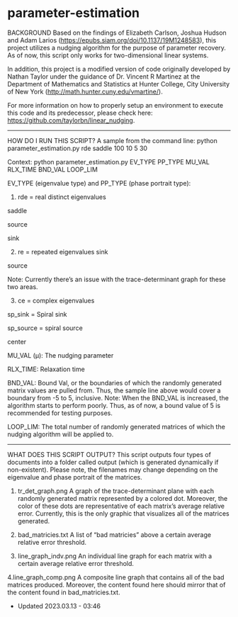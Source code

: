 # parameter-estimation

BACKGROUND
Based on the findings of Elizabeth Carlson, Joshua Hudson and Adam Larios (https://epubs.siam.org/doi/10.1137/19M1248583),
this project utilizes a nudging algorithm for the purpose of parameter recovery. As of now, this script only works for two-dimensional linear systems.

In addition, this project is a modified version of code originally developed by Nathan Taylor
under the guidance of Dr. Vincent R Martinez at the Department of Mathematics and Statistics at Hunter College, City University of New York
(http://math.hunter.cuny.edu/vmartine/).

For more information on how to properly setup an environment to execute this code
and its predecessor, please check here: https://github.com/taylorbn/linear_nudging.

--------------------------------------------------------------------------------------------------

HOW DO I RUN THIS SCRIPT?
A sample from the command line:
python parameter_estimation.py rde saddle 100 10 5 30

Context:
python parameter_estimation.py EV_TYPE PP_TYPE MU_VAL RLX_TIME BND_VAL LOOP_LIM

EV_TYPE (eigenvalue type) and PP_TYPE (phase portrait type):
1. rde = real distinct eigenvalues

saddle

source

sink

2. re = repeated eigenvalues
sink

source

Note: Currently there’s an issue with the trace-determinant graph for these two areas.

3. ce =  complex eigenvalues

sp_sink = Spiral sink

sp_source = spiral source

center

MU_VAL (µ):
The nudging parameter

RLX_TIME:
Relaxation time

BND_VAL:
Bound Val, or the boundaries of which the randomly generated matrix values are pulled from.
Thus, the sample line above would cover a boundary from -5 to 5, inclusive.
Note: When the BND_VAL is increased, the algorithm starts to perform poorly.
Thus, as of now, a bound value of 5 is recommended for testing purposes.  

LOOP_LIM:
The total number of randomly generated matrices of which the nudging algorithm will be applied to.

--------------------------------------------------------------------------------------------------

WHAT DOES THIS SCRIPT OUTPUT?
This script outputs four types of documents into a folder called output (which is generated dynamically if non-existent).
Please note, the filenames may change depending on the eigenvalue and phase portrait of the matrices.

1. tr_det_graph.png
A graph of the trace-determinant plane with each randomly generated matrix represented by a colored dot.
Moreover, the color of these dots are representative of each matrix’s average relative error. Currently, this is the only
graphic that visualizes all of the matrices generated.

2. bad_matricies.txt
A list of “bad matricies” above a certain average relative error threshold.

3. line_graph_indv.png
An individual line graph for each matrix with a certain average relative error threshold.

4.line_graph_comp.png
A composite line graph that contains all of the bad matrices produced. Moreover, the content
found here should mirror that of the content found in bad_matricies.txt.


- Updated 2023.03.13 - 03:46
